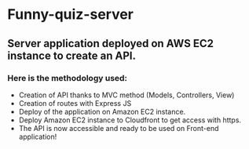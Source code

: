 # Funny-quiz-server

## Server application deployed on AWS EC2 instance to create an API.

### Here is the methodology used:

* Creation of API thanks to MVC method (Models, Controllers, View)
* Creation of routes with Express JS
* Deploy of the application on Amazon EC2 instance.
* Deploy Amazon EC2 instance to Cloudfront to get access with https.
* The API is now accessible and ready to be used on Front-end application!